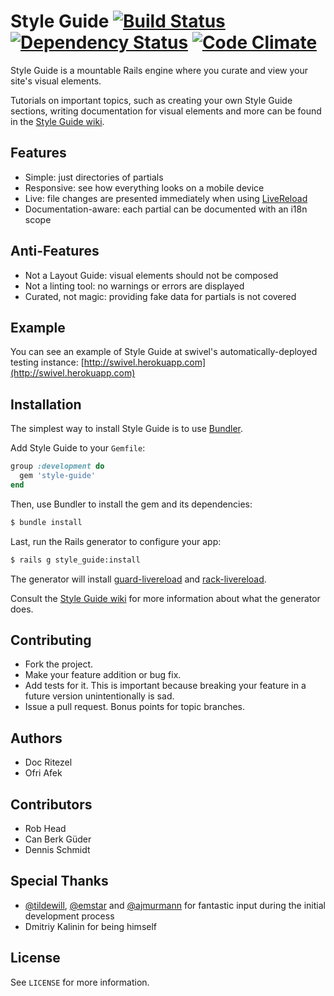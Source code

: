 Style Guide [![Build Status](https://secure.travis-ci.org/pivotalexperimental/style-guide.png?branch=master)](https://travis-ci.org/pivotalexperimental/style-guide) [![Dependency Status](https://gemnasium.com/pivotalexperimental/style-guide.png)](https://gemnasium.com/pivotalexperimental/style-guide) [![Code Climate](https://codeclimate.com/badge.png)](https://codeclimate.com/github/pivotalexperimental/style-guide)
===

Style Guide is a mountable Rails engine where you curate and view your site's visual elements.

Tutorials on important topics, such as creating your own Style Guide sections, writing documentation for visual elements and more can be found in the [Style Guide wiki](https://github.com/pivotalexperimental/style-guide/wiki).


Features
--------

* Simple: just directories of partials
* Responsive: see how everything looks on a mobile device
* Live: file changes are presented immediately when using [LiveReload](http://livereload.com)
* Documentation-aware: each partial can be documented with an i18n scope


Anti-Features
-------------

* Not a Layout Guide: visual elements should not be composed
* Not a linting tool: no warnings or errors are displayed
* Curated, not magic: providing fake data for partials is not covered


Example
-------

You can see an example of Style Guide at swivel's automatically-deployed
testing instance: [http://swivel.herokuapp.com](http://swivel.herokuapp.com)


Installation
------------

The simplest way to install Style Guide is to use [Bundler](http://gembundler.com).

Add Style Guide to your `Gemfile`:

```ruby
group :development do
  gem 'style-guide'
end
```

Then, use Bundler to install the gem and its dependencies:

```bash
$ bundle install
```

Last, run the Rails generator to configure your app:

```bash
$ rails g style_guide:install
```

The generator will install [guard-livereload](https://github.com/guard/guard-livereload) and [rack-livereload](https://github.com/johnbintz/rack-livereload).

Consult the [Style Guide wiki](https://github.com/pivotalexperimental/style-guide/wiki) for more information about what the generator does.


Contributing
------------

* Fork the project.
* Make your feature addition or bug fix.
* Add tests for it. This is important because breaking your feature in a future version unintentionally is sad.
* Issue a pull request. Bonus points for topic branches.


Authors
-------

* Doc Ritezel
* Ofri Afek


Contributors
------------

* Rob Head
* Can Berk Güder
* Dennis Schmidt


Special Thanks
--------------

* [@tildewill](https://twitter.com/TildeWill), [@emstar](https://twitter.com/emstar) and [@ajmurmann](https://twitter.com/ajmurmann) for fantastic input during the initial development process
* Dmitriy Kalinin for being himself


License
-------

See `LICENSE` for more information.
